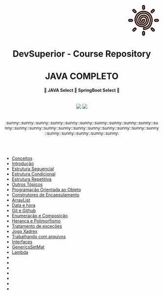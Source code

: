 <div align="right"><img src="https://github.com/lipollis/Imagens-Git/blob/main/sun.png" /></div>
<h1 align="center"> DevSuperior - Course Repository </h1>
<h1 align="center"> JAVA COMPLETO </h1>

<h4 align="center"> 
	🚀  JAVA Select  🚀  SpringBoot Select  🚀
</h4>
<br>

<div align="center">
  <img src="https://cdn.jsdelivr.net/gh/devicons/devicon/icons/java/java-original-wordmark.svg" width="70px"/>
  <img src="https://cdn.jsdelivr.net/gh/devicons/devicon/icons/spring/spring-original-wordmark.svg" width="70px" />


  <br>
  <br>
</div>


<br>
<div align="center">:sunny::sunny::sunny::sunny::sunny::sunny::sunny::sunny::sunny::sunny::sunny::sunny::sunny::sunny::sunny::sunny::sunny::sunny::sunny::sunny::sunny::sunny::sunny::sunny::sunny::sunny:</div>
<br>
<br>

<div align="center">

</div>
<br>

- [Conceitos](https://github.com/lipollis/DevSuperior_JAVA/tree/main/02_Conceitos)
- [Introdução](https://github.com/lipollis/DevSuperior_JAVA/tree/main/03_Intro)
- [Estrutura Sequencial](https://github.com/lipollis/DevSuperior_JAVA/tree/main/04_EstruturaSequencial)
- [Estrutura Condicional](https://github.com/lipollis/DevSuperior_JAVA/tree/main/05_EstruturaCondicional)
- [Estrutura Repetitiva](https://github.com/lipollis/DevSuperior_JAVA/tree/main/06_EstruturaRepetitiva)
- [Outros Tópicos](https://github.com/lipollis/DevSuperior_JAVA/tree/main/07_Outros%20t%C3%B3picos)
- [Programação Orientada ao Objeto](https://github.com/lipollis/DevSuperior_JAVA/tree/main/08_POO)
- [Construtores de Encapsulamento](https://github.com/lipollis/DevSuperior_JAVA/tree/main/09_ConstrutoresEncapsulamento)
- [ArrayList](https://github.com/lipollis/DevSuperior_JAVA/tree/main/10_ArraysList)
- [Data e hora](https://github.com/lipollis/DevSuperior_JAVA/tree/main/11_Data-hora)
- [Git e Github](https://github.com/lipollis/DevSuperior_JAVA/tree/main/12_Git%20e%20Github)
- [Enumeração e Composição](https://github.com/lipollis/DevSuperior_JAVA/tree/main/13_Enumera%C3%A7%C3%B5es%20e%20composi%C3%A7%C3%A3o)
- [Herança e Polimorfismo](https://github.com/lipollis/DevSuperior_JAVA/tree/main/14_Heran%C3%A7a%20e%20polimorfismo)
- [Tratamento de exceções](https://github.com/lipollis/DevSuperior_JAVA/tree/main/15_Tratamento%20de%20exce%C3%A7%C3%B5es)
- [Jogo Xadrex](https://github.com/lipollis/DevSuperior_JAVA/tree/main/16_Chess)
- [Trabalhando com arquivos](https://github.com/lipollis/DevSuperior_JAVA/tree/main/17_Trabalhando%20com%20arquivos)
- [Interfaces](https://github.com/lipollis/DevSuperior_JAVA/tree/main/18_Interfaces)
- [GenericsSetMat](https://github.com/lipollis/DevSuperior_JAVA/tree/main/19_GenericsSetMat)
- [Lambda]()
- []()
- []()
- []()
- []()
- []()
- []()
- []()
